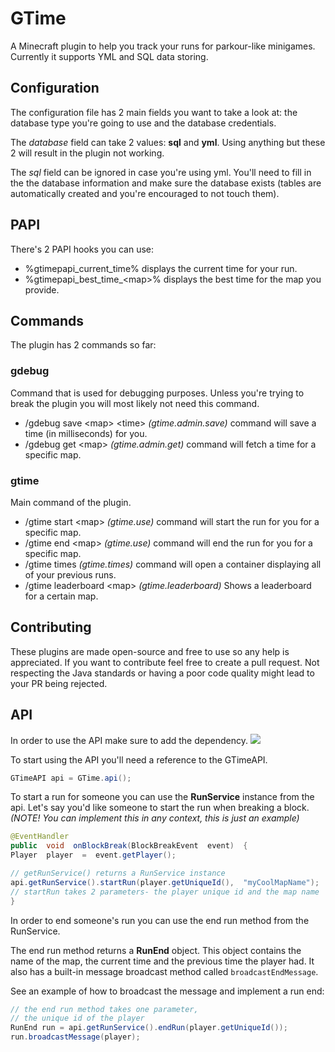 

# GTime
A Minecraft plugin to help you track your runs for parkour-like minigames. Currently it supports YML and SQL data storing.

## Configuration
The configuration file has 2 main fields you want to take a look at: the database type you're going to use and the database credentials.

The *database* field can take 2 values: **sql** and **yml**. Using anything but these 2 will result in the plugin not working.

The *sql* field can be ignored in case you're using yml. You'll need to fill in the the database information and make sure the database exists (tables are automatically created and you're encouraged to not touch them).

## PAPI

There's 2 PAPI hooks you can use: 

* %gtimepapi_current_time% displays the current time for your run.
* %gtimepapi_best_time_\<map\>% displays the best time for the map you provide.

## Commands
The plugin has 2 commands so far:

### gdebug
Command that is used for debugging purposes. Unless you're trying to break the plugin you will most likely not need this command.

- /gdebug  save \<map\> \<time\> *(gtime.admin.save)*
command will save a time (in milliseconds) for you.
- /gdebug get \<map\> *(gtime.admin.get)*
command will fetch a time for a specific map.

### gtime
Main command of the plugin.

- /gtime start \<map\> *(gtime.use)*
command will start the run for you for a specific map.
- /gtime end \<map\> *(gtime.use)*
command will end the run for you for a specific map.
- /gtime times *(gtime.times)*
command will open a container displaying all of your previous runs.
- /gtime leaderboard \<map\> *(gtime.leaderboard)*
Shows a leaderboard for a certain map.

## Contributing
These plugins are made open-source and free to use so any help is appreciated. If you want to contribute feel free to create a pull request. Not respecting the Java standards or having a poor code quality might lead to your PR being rejected. 

## API
In order to use the API make sure to add the dependency.
[![](https://jitpack.io/v/Gargant0373/GTime.svg)](https://jitpack.io/#Gargant0373/GTime)

To start using the API you'll need a reference to the GTimeAPI.

```java
GTimeAPI api = GTime.api();
```

To start a run for someone you can use the **RunService** instance from the api. Let's say you'd like someone to start the run when breaking a block.
*(NOTE! You can implement this in any context, this is just an example)*

```java
@EventHandler
public  void  onBlockBreak(BlockBreakEvent  event)  {
Player  player  =  event.getPlayer();

// getRunService() returns a RunService instance
api.getRunService().startRun(player.getUniqueId(),  "myCoolMapName");
// startRun takes 2 parameters- the player unique id and the map name
}
```

In order to end someone's run you can use the end run method from the RunService.

The end run method returns a **RunEnd** object. This object contains the name of the map, the current time and the previous time the player had. It also has a built-in message broadcast method called `broadcastEndMessage`.

See an example of how to broadcast the message and implement a run end:

```java
// the end run method takes one parameter,
// the unique id of the player
RunEnd run = api.getRunService().endRun(player.getUniqueId());
run.broadcastMessage(player);
```

